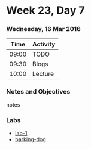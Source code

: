 # Week 23, Day 7

### Wednesday, 16 Mar 2016

| Time | Activity |
| --- | --- |
| 09:00 | TODO |
| 09:30 | Blogs |
| 10:00 | Lecture |

### Notes and Objectives

notes

### Labs

- [lab-1](http://www.github.com/learn-co-students/lab-1-web-1117)
- [barking-dog](http://www.github.com/learn-co-students/barking-dog-web-1117)
